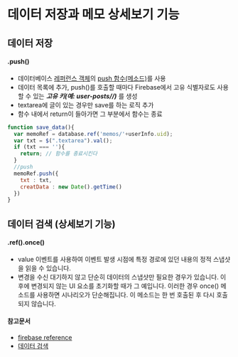 # 데이터 저장과 메모 상세보기 기능

## 데이터 저장
#### .push()
- 데이터베이스 [레퍼런스 객체](https://firebase.google.com/docs/reference/js/firebase.database.Reference)의 [push 함수(메소드)](https://firebase.google.com/docs/reference/js/firebase.database.Reference#push)를 사용
- 데이터 목록에 추가, push()를 호출할 때마다 Firebase에서 고유 식별자로도 사용할 수 있는 ***고유 키(예: user-posts/<user-id>/<unique-post-id>)*** 를 생성
- textarea에 글이 있는 경우만 save를 하는 로직 추가
- 함수 내에서 return이 들아가면 그 부분에서 함수는 종료

```javascript
function save_data(){
  var memoRef = database.ref('memos/'+userInfo.uid);
  var txt = $(".textarea").val();
  if (txt === ''){
    return; // 함수를 종료시킨다
  }
  //push
  memoRef.push({
    txt : txt,
    creatData : new Date().getTime()
  })
}
```

## 데이터 검색 (상세보기 기능)
#### .ref().once()
- value 이벤트를 사용하여 이벤트 발생 시점에 특정 경로에 있던 내용의 정적 스냅샷을 읽을 수 있습니다.
- 변경을 수신 대기하지 않고 단순히 데이터의 스냅샷만 필요한 경우가 있습니다. 이후에 변경되지 않는 UI 요소를 초기화할 때가 그 예입니다. 이러한 경우 once() 메소드를 사용하면 시나리오가 단순해집니다. 이 메소드는 한 번 호출된 후 다시 호출되지 않습니다.

#### 참고문서
- [firebase reference](https://firebase.google.com/docs/reference/js/firebase.database.Database)
- [데이터 검색](https://firebase.google.com/docs/database/web/retrieve-data)
